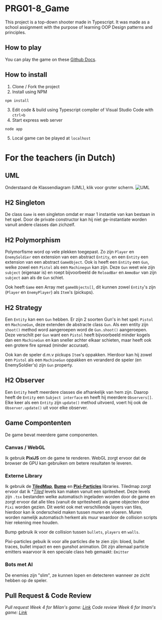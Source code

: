 # PRG01-8_Game
This project is a top-down shooter made in Typescript. It was made as a school assignment with the purpose of learning OOP Design patterns and principles.

## How to play
You can play the game on these [Github Docs](https://brandonyuen.github.io/PRG01-8_Game).

## How to install
1. Clone / Fork the project
2. Install using NPM
```
npm install
```
3. Edit code & build using Typescript compiler of Visual Studio Code with `ctrl+b`
4. Start express web server
```
node app
```
5. Local game can be played at `localhost`

# For the teachers (in Dutch)

## UML
Onderstaand de Klassendiagram (UML), klik voor groter scherm.
![UML](https://i.imgur.com/rySGpIw.png)

## H2 Singleton
De class `Game` is een singleton omdat er maar 1 instantie van kan bestaan in het spel. Door de private constructor kan hij niet ge-instantiate worden vanuit andere classes dan zichzelf.

## H2 Polymorphism
Polymorfisme word op vele plekken toegepast. Zo zijn `Player` en `EnemySoldier` een extension van een abstract `Entity`, en een `Entity` een extension van een abstract `GameObject`. Ook is heeft een `Entity` een `Gun`, welke zowel een `Pistol` als een `Machinegun` kan zijn. Deze `Gun` weet wie zijn `subject` (eigenaar is) en roept bijvoorbeeld de `ReloadBar` en `AmmoBar` van zijn `subject` aan als de `Gun` schiet.

Ook heeft `Game` een Array met `gameObjects[]`, dit kunnen zowel `Entity`'s zijn (`Player` en `EnemyPlayer`) als `Item`'s (pickups).

## H2 Strategy
Een `Entity` kan een `Gun` hebben. Er zijn 2 soorten Gun's in het spel: `Pistol` en `MachineGun`, deze extenden de abstracte class `Gun`. Als een entity zijn `shoot()` method word aangeroepen word de `Gun.shoot()` aangeroepen. Deze verschilt per `Gun` want een `Pistol` heeft bijvoorbeeld minder kogels dan een `MachineGun` en kan sneller achter elkaar schieten, maar heeft ook een grotere fire spread (minder accuraat).

Ook kan de speler d.m.v pickups `Item`'s oppakken. Hierdoor kan hij zowel een `Pistol` als een `MachineGun` oppakken en veranderd de speler (en EnemySoldier's) zijn `Gun` property.

## H2 Observer
Een `Entity` heeft meerdere classes die afhankelijk van hem zijn. Daarop heeft de `Entity` een `Subject interface` en heeft hij meerdere `Observers[]`. Elke keer als een `Entity` zijn `update()` method uitvoerd, voert hij ook de `Observer.update()` uit voor elke observer.

## Game Compontenten
De game bevat meerdere game componenten.

### Canvas / WebGL
Ik gebruik **PixiJS** om de game te renderen. WebGL zorgt ervoor dat de browser de GPU kan gebruiken om betere resultaten te leveren.

### Externe Library
Ik gebruik de **[TiledMap](https://github.com/riebel/pixi-tiledmap)**, **[Bump](https://github.com/kittykatattack/bump)** en **[Pixi-Particles](https://github.com/pixijs/pixi-particles)** libraries. Tiledmap zorgt ervoor dat ik **[Tiled](https://www.mapeditor.org/)* levels kan maken vanuit een spritesheet. Deze levels zijn `.tsx` bestanden welke automatisch ingeladen worden door de game en zorgt ervoor dat alle tiles (vanuit de spritesheet) als game objecten door `Pixi` worden gezien. Dit werkt ook met verschillende layers van tiles, hierdoor kan ik onderscheid maken tussen muren en vloeren. Muren worden namelijk automatisch herkent als muur waardoor de collision scripts hier rekening mee houden.

Bump gebruik ik voor de collision tussen `bullets`, `players` en `walls`. 

Pixi-particles gebuik ik voor alle particles die te zien zijn: bloed, bullet traces, bullet impact en een gunshot animation. Dit zijn allemaal particle emitters waarvoor ik een speciale class heb gemaakt: `Emitter`

### Bots met AI
De enemies zijn "slim", ze kunnen lopen en detecteren wanneer ze zicht hebben op de speler.

## Pull Request & Code Review
*Pull request Week 4 for Milan's game: [Link](https://github.com/milansosef/TypescriptGame_PRG01-8/pull/1)*
*Code review Week 6 for Imani's game: [Link](https://github.com/maniflames/dodge/issues/2)*
